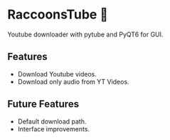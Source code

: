 # RaccoonsTube 🦝
Youtube downloader with pytube and PyQT6 for GUI.

## Features
- Download Youtube videos.
- Download only audio from YT Videos.

## Future Features
- Default download path.
- Interface improvements.
